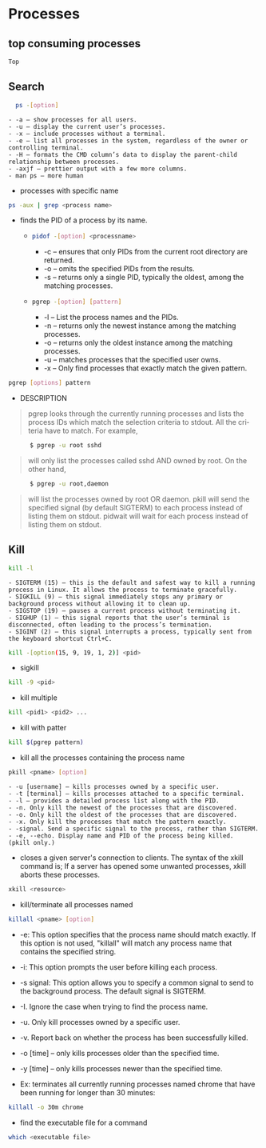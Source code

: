 
# Processes

## top consuming processes
```bash
Top 
```
##  Search
  ```bash
    ps -[option]
  ```
    - -a – show processes for all users.
    - -u – display the current user’s processes.
    - -x – include processes without a terminal.
    - -e – list all processes in the system, regardless of the owner or controlling terminal. 
    - -H – formats the CMD column’s data to display the parent-child relationship between processes.
    - -axjf – prettier output with a few more columns.
    - man ps – more human
  
  - processes with specific name
  ```bash
  ps -aux | grep <process name>
  ```
  - finds the PID of a process by its name.
    - ```bash
      pidof -[option] <processname>
      ```
      - -c – ensures that only PIDs from the current root directory are returned.
      - -o – omits the specified PIDs from the results.
      - -s – returns only a single PID, typically the oldest, among the matching processes.
  
  
    - ```bash
      pgrep -[option] [pattern]
      ```
      - -l – List the process names and the PIDs.
      - -n – returns only the newest instance among the matching processes. 
      - -o – returns only the oldest instance among the matching processes.
      - -u – matches processes that the specified user owns.
      - -x – Only find processes that exactly match the given pattern.

```bash 
pgrep [options] pattern
```
- DESCRIPTION
> pgrep looks through the  currently  running  processes  and  lists  the
>process IDs which match the selection criteria to stdout.  All the cri‐
>teria have to match.  For example,
```bash
      $ pgrep -u root sshd
```
> will only list the processes called sshd AND owned  by  root.   On  the
> other hand,
```bash
      $ pgrep -u root,daemon
```
> will list the processes owned by root OR daemon.
> pkill  will  send  the  specified  signal  (by default SIGTERM) to each
>process instead of listing them on stdout.
>pidwait will wait for each process instead of listing them on stdout.



## Kill
  ```bash
  kill -l
  ```
    - SIGTERM (15) – this is the default and safest way to kill a running process in Linux. It allows the process to terminate gracefully.
    - SIGKILL (9) – this signal immediately stops any primary or background process without allowing it to clean up.
    - SIGSTOP (19) – pauses a current process without terminating it.
    - SIGHUP (1) – this signal reports that the user’s terminal is disconnected, often leading to the process’s termination.
    - SIGINT (2) – this signal interrupts a process, typically sent from the keyboard shortcut Ctrl+C.

  ```bash
  kill -[option(15, 9, 19, 1, 2)] <pid>
  ```
  - sigkill
  ```bash
  kill -9 <pid>
  ```

  - kill multiple
  ```bash
  kill <pid1> <pid2> ...
  ```

  - kill with patter
  ```bash
  kill $(pgrep pattern)
  ```

  - kill all the processes containing the process name <pname>
  ```bash
  pkill <pname> [option]
  ```
    - -u [username] – kills processes owned by a specific user.
    - -t [terminal] – kills processes attached to a specific terminal.
    - -l – provides a detailed process list along with the PID.
    - -n. Only kill the newest of the processes that are discovered.
    - -o. Only kill the oldest of the processes that are discovered.
    - -x. Only kill the processes that match the pattern exactly.
    - -signal. Send a specific signal to the process, rather than SIGTERM.
    - -e, --echo. Display name and PID of the process being killed.  (pkill only.)

  - closes a given server's connection to clients. The syntax of the xkill command is;
  If a server has opened some unwanted processes, xkill aborts these processes.
  ```bash
  xkill <resource>
  ```

  - kill/terminate all processes named <pname>
  ```bash
  killall <pname> [option]
  ```
  - -e: This option specifies that the process name should match exactly. If this option is not used, "killall" will match any process name that contains the specified string.
  - -i: This option prompts the user before killing each process.
  - -s signal: This option allows you to specify a common signal to send to the background process. The default signal is SIGTERM.
  - -I. Ignore the case when trying to find the process name.
  - -u. Only kill processes owned by a specific user.
  - -v. Report back on whether the process has been successfully killed.
  - -o [time] – only kills processes older than the specified time.
  - -y [time] – only kills processes newer than the specified time.

  - Ex: terminates all currently running processes named chrome that have been running for longer than 30 minutes:
  ```bash
  killall -o 30m chrome
  ```

- find the executable file for a command
```bash
which <executable file>
```
